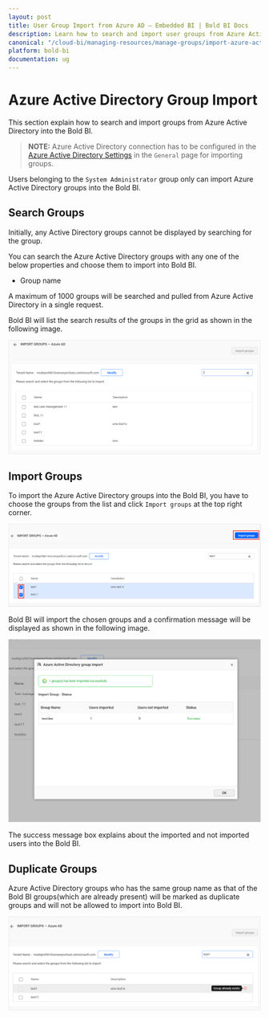 ```yaml
---
layout: post
title: User Group Import from Azure AD – Embedded BI | Bold BI Docs
description: Learn how to search and import user groups from Azure Active Directory into Bold BI Embedded. Only System Administrators can import Azure Active Directory groups.
canonical: "/cloud-bi/managing-resources/manage-groups/import-azure-active-directory-groups/"
platform: bold-bi
documentation: ug
---
```


# Azure Active Directory Group Import

This section explain how to search and import groups from Azure Active Directory into the Bold BI.

> **NOTE:**  Azure Active Directory connection has to be configured in the [Azure Active Directory Settings](/embedded-bi/site-administration/azure-active-directory/) in the `General` page for importing groups.

Users belonging to the `System Administrator` group only can import Azure Active Directory groups into the Bold BI.

## Search Groups

Initially, any Active Directory groups cannot be displayed by searching for the group.

You can search the Azure Active Directory groups with any one of the below properties and choose them to import into Bold BI.

* Group name

A maximum of 1000 groups will be searched and pulled from Azure Active Directory in a single request. 

Bold BI will list the search results of the groups in the grid as shown in the following image.

![Import groups from Azure Active Directory Server](/static/assets/embedded/managing-resources/manage-groups/images/Searched-azure-groups-list.png)

## Import Groups

To import the Azure Active Directory groups into the Bold BI, you have to choose the groups from the list and click `Import groups` at the top right corner.

![Import Groups from Azure Active Directory](/static/assets/embedded/managing-resources/manage-groups/images/import-groups-from-azure-active-directory.png)

Bold BI will import the chosen groups and a confirmation message will be displayed as shown in the following image.

![Success message after imported the Azure Active Directory groups](/static/assets/embedded/managing-resources/manage-groups/images/Azure-Active-Directory-group-import-success-window.png#width=70%)

The success message box explains about the imported and not imported users into the Bold BI.

## Duplicate Groups

Azure Active Directory groups who has the same group name as that of the Bold BI groups(which are already present) will be marked as duplicate groups and will not be allowed to import into Bold BI.

![Duplicated Azure Active Directory Groups](/static/assets/embedded/managing-resources/manage-groups/images/Azure-Active-Directory-Duplicate-group.png)